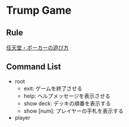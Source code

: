 # Trump Game

## Rule

[任天堂・ポーカーの遊び方](https://www.nintendo.co.jp/n09/trump_games/poker/)

## Command List

- root
  - exit: ゲームを終了させる
  - help: ヘルプメッセージを表示させる
  - show deck: デッキの順番を表示する
  - show [num]: プレイヤーの手札を表示する
- player